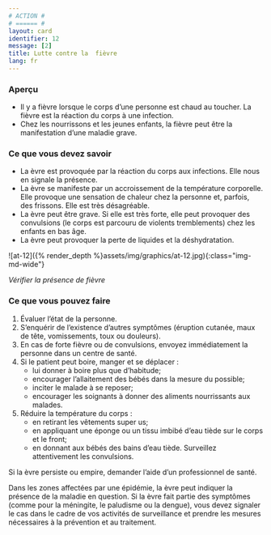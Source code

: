 ```yaml
---
# ACTION #
# ====== #
layout: card
identifier: 12
message: [2]
title: Lutte contre la  fièvre
lang: fr
---
```


### Aperçu

- Il y a fièvre lorsque le corps d’une personne est chaud au toucher. La fièvre est la réaction du corps à une infection.
- Chez les nourrissons et les jeunes enfants, la fièvre peut être la manifestation d’une maladie grave.

### Ce que vous devez savoir

- La  èvre est provoquée par la réaction du corps aux infections. Elle nous en signale la présence.
- La  èvre se manifeste par un accroissement de la température corporelle. Elle provoque une sensation de chaleur chez la personne et, parfois, des frissons. Elle est très désagréable.
- La  èvre peut être grave. Si elle est très forte, elle peut provoquer des convulsions (le corps est parcouru de violents tremblements) chez les enfants en bas âge.
- La  èvre peut provoquer la perte de liquides et la déshydratation.

![at-12]({% render_depth %}assets/img/graphics/at-12.jpg){:class="img-md-wide"}

*Vérifier la présence de fièvre*

### Ce que vous pouvez faire

1. Évaluer l’état de la personne.
2. S’enquérir de l’existence d’autres symptômes (éruption cutanée, maux de tête, vomissements, toux ou douleurs).
3. En cas de forte fièvre ou de convulsions, envoyez immédiatement la personne dans un centre de santé.
4. Si le patient peut boire, manger et se déplacer :
    - lui donner à boire plus que d’habitude;
    - encourager l’allaitement des bébés dans la mesure du possible;
    - inciter le malade à se reposer;
    - encourager les soignants à donner des aliments nourrissants aux malades.
5. Réduire la température du corps :
    - en retirant les vêtements super us;
    - en appliquant une éponge ou un tissu imbibé d’eau tiède sur le corps et le front;
    - en donnant aux bébés des bains d’eau tiède. Surveillez attentivement les convulsions.

Si la  èvre persiste ou empire, demander l’aide d’un professionnel de santé.

Dans les zones affectées par une épidémie, la  èvre peut indiquer la présence de la maladie en question. Si la  èvre fait partie des symptômes (comme pour la méningite, le paludisme ou la dengue), vous devez signaler le cas dans le cadre de vos activités de surveillance et prendre les mesures nécessaires à la prévention et au traitement.
